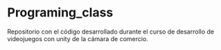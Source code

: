 # Programing_class
Repositorio con el código desarrollado durante el curso de desarrollo de videojuegos con unity de la cámara de comercio.
